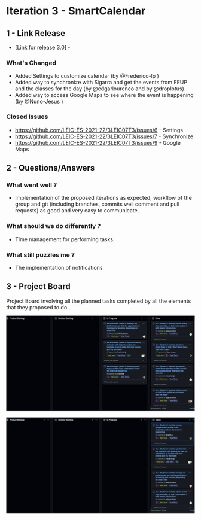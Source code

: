 # Iteration 3 - SmartCalendar

## 1 - Link Release

* [Link for release 3.0] - 

### What's Changed

* Added Settings to customize calendar (by @Frederico-lp )
* Added way to synchronize with Sigarra and get the events from FEUP and the classes for the day (by @edgarlourenco and by @droplotus)
* Added way to access Google Maps to see where the event is happening (by @Nuno-Jesus )

### Closed Issues

* https://github.com/LEIC-ES-2021-22/3LEIC07T3/issues/6 - Settings
* https://github.com/LEIC-ES-2021-22/3LEIC07T3/issues/7 - Synchronize
* https://github.com/LEIC-ES-2021-22/3LEIC07T3/issues/9 - Google Maps


## 2 - Questions/Answers

### What went well ?

- Implementation of the proposed iterations as expected, workflow of the group and git (including branches, commits well comment and pull requests) as good and very easy to communicate.

### What should we do differently ?

- Time management for performing tasks.

### What still puzzles me ?

- The implementation of notifications

## 3 - Project Board

Project Board involving all the planned tasks completed by all the elements that they proposed to do.

![ProjectBoard - Pre](/docs/Iteration3/Images/PreBoard.png)

![ProjectBoard](/docs/Iteration3/Images/Board.png)
